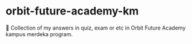 # orbit-future-academy-km
:open_book: Collection of my answers in quiz, exam or etc in Orbit Future Academy kampus merdeka program.
